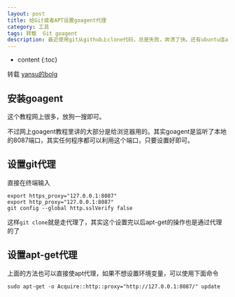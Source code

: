 ```yaml
---
layout: post
title: 给Git或者APT设置goagent代理
category: 工具
tags: 转载  Git goagent  
description: 最近使用git从github上clone代码，总是失败，奔溃了快。还有ubuntu连apt-get update都执行不了，有的时候都装不了git，就快骂娘了。可惜在这样一个环境下，只能靠自己搞定了，设置代理是比较好的方式
---
```


* content
{:toc}

转载   [yansu的bolg](http://yansu.org/)

## 安装goagent
这个教程网上很多，放狗一搜即可。

不过网上goagent教程里讲的大部分是给浏览器用的。其实goagent是监听了本地的8087端口，其实任何程序都可以利用这个端口，只要设置好即可。

## 设置git代理
直接在终端输入

    export https_proxy="127.0.0.1:8087"
    export http_proxy="127.0.0.1:8087"
    git config --global http.sslVerify false

这样`git clone`就是走代理了，其实这个设置完以后apt-get的操作也是通过代理的了

## 设置apt-get代理
上面的方法也可以直接使apt代理，如果不想设置环境变量，可以使用下面命令

    sudo apt-get -o Acquire::http::proxy="http://127.0.0.1:8087/" update
